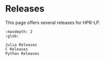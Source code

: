 # Releases

This page offers several releases for HPR-LP.


```{toctree}
:maxdepth: 2
:glob:

Julia Releases
C Releases
Python Releases
```